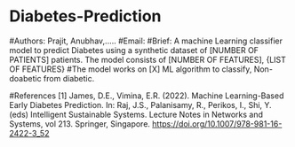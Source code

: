 # Diabetes-Prediction
#Authors: Prajit, Anubhav,.....
#Email:
#Brief: A machine Learning classifier model to predict Diabetes using a synthetic dataset of [NUMBER OF PATIENTS] patients. The model consists of [NUMBER OF FEATURES], {LIST OF FEATURES}
#The model works on [X] ML algorithm to classify, Non- doabetic from diabetic.












#References
[1] James, D.E., Vimina, E.R. (2022). Machine Learning-Based Early Diabetes Prediction. In: Raj, J.S., Palanisamy, R., Perikos, I., Shi, Y. (eds) Intelligent Sustainable Systems. Lecture Notes in Networks and Systems, vol 213. Springer, Singapore. https://doi.org/10.1007/978-981-16-2422-3_52
